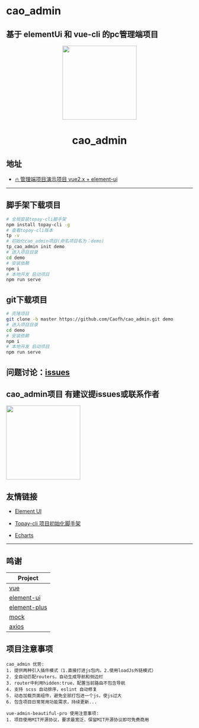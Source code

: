 # cao_admin
## 基于 <strong>elementUi</strong> 和 <strong>vue-cli</strong> 的pc管理端项目

<div align="center">
<img width="200" src="https://tpdoc.cn/erp/uploads/image/cao_admin.png"/>
<h1> cao_admin </h1>
</div>

## 地址

- [🔥 管理端项目演示项目 vue2.x + element-ui ](http://front.tpdoc.cn/cao_admin/elementUi/form)

<hr>

## 脚手架下载项目

```bash
# 全局安装topay-cli脚手架
npm install topay-cli -g
# 查看topay-cli版本
tp -v
# 初始化cao_admin项目(命名项目名为：demo)
tp_cao_admin init demo
# 进入项目目录
cd demo
# 安装依赖
npm i
# 本地开发 启动项目
npm run serve
```

## git下载项目

```bash
# 克隆项目
git clone -b master https://github.com/Caofh/cao_admin.git demo
# 进入项目目录
cd demo
# 安装依赖
npm i
# 本地开发 启动项目
npm run serve
```

## 问题讨论：[issues](https://github.com/Caofh/cao_admin/issues)

## <strong>cao_admin项目</strong> 有建议提issues或联系作者

<img width="200" src="https://tpdoc.cn/erp/uploads/image/self/me_wx.png"></img>

## 友情链接

- [Element UI](https://element.eleme.io/#/zh-CN)

- [Topay-cli 项目初始化脚手架](https://github.com/Caofh/tp-cli)

- [Echarts](http://echarts.apache.org/zh/index.html)

<hr>

## 鸣谢

| Project                                                          |
| ---------------------------------------------------------------- |
| [vue](https://github.com/vuejs/vue)                              |
| [element-ui](https://github.com/ElemeFE/element)                 |
| [element-plus](https://github.com/element-plus/element-plus)     |
| [mock](https://github.com/nuysoft/Mock)                          |
| [axios](https://github.com/axios/axios)                          |


## 项目注意事项

```
cao_admin 优势:
1. 提供两种引入插件模式（1.直接打进js包内。2.使用loadJs外链模式）
2. 全自动匹配routers，自动生成导航和侧边栏
3. router中利用hidden:true，配置当前路由不包含导航
4. 支持 scss 自动排序，eslint 自动修复
5. 动态加载页面组件，避免全部打包进一个js，使js过大
6. 包含项目日常常用功能需求，持续更新...

vue-admin-beautiful-pro 使用注意事项:
1. 项目使用MIT开源协议，要求最宽泛，保留MIT开源协议即可免费商用

```
